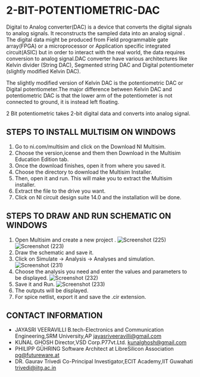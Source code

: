 # 2-BIT-POTENTIOMETRIC-DAC
Digital to Analog converter(DAC) is a device that converts the digital signals to analog signals. It reconstructs the sampled data into an analog signal . The digital data might be produced from Field programmable gate array(FPGA) or a microprocessor or Application specific integrated circuit(ASIC) but in order to interact with the real world, the data requires conversion to analog signal.DAC converter have various architectures like Kelvin divider (String DAC), Segmented string DAC and Digital potentiometer (slightly modified Kelvin DAC).

The slightly modified version of Kelvin DAC is the potentiometric DAC or Digital potentiometer.The major difference between Kelvin DAC and potentiometric DAC is that the lower arm of the potentiometer is not connected to ground, it is instead left floating.

2 Bit potentiometric takes 2-bit digital data and converts into analog signal.

## STEPS TO INSTALL MULTISIM ON WINDOWS
1) Go to ni.com/multisim and click on the Download NI Multisim.
2) Choose the version,icense and them then Download in the Multisim Education Edition tab.
3) Once the download finishes, open it from where you saved it.
4) Choose the directory to download the Multisim Installer.
5) Then, open it and run. This will make you to extract the Multisim installer.
6) Extract the file to the drive you want.
7) Click on NI circuit design suite 14.0 and the installation will be done.

## STEPS TO DRAW AND RUN SCHEMATIC ON WINDOWS
1) Open Multisim and create a new project .
![Screenshot (225)](https://user-images.githubusercontent.com/40025087/84753827-244ed200-afdd-11ea-9e06-c52e98cc7204.png)
![Screenshot (223)](https://user-images.githubusercontent.com/40025087/84754142-90313a80-afdd-11ea-9e3c-33187326f9c7.png)
2) Draw the schematic and save it.
3) Click on Simulate -> Analysis -> Analyses and simulation.
![Screenshot (231)](https://user-images.githubusercontent.com/40025087/84755157-f23e6f80-afde-11ea-92b9-3165442ed16a.png)
4) Choose the analysis you need and enter the values and parameters to be displayed.
![Screenshot (232)](https://user-images.githubusercontent.com/40025087/84755828-b2c45300-afdf-11ea-970e-c3f21322e12e.png)
5) Save it and Run.
![Screenshot (233)](https://user-images.githubusercontent.com/40025087/84756148-0cc51880-afe0-11ea-910e-5f4b1ce8ab7f.png)
6) The outputs will be displayed.
7) For spice netlist, export it and save the .cir extension.


## CONTACT INFORMATION
* JAYASRI VEERAVILLI B.tech-Electronics and Communication Engineering,SRM University,AP jayasriveeravilli@gmail.com
* KUNAL GHOSH Director,VSD Corp.P77vt.Ltd. kunalghosh@gmail.com
* PHILIPP GÜHRING Software Architect at LibreSilicon Association pg@futureware.at
* DR. Gaurav Trivedi Co-Principal Investigator,ECIT Academy,IIT Guwahati trivedi@iitg.ac.in
